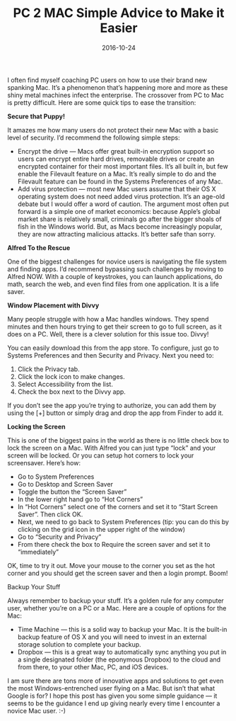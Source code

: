 ﻿---
title: 'PC 2 MAC Simple Advice to Make it Easier'
tags:
- How To
date: 2016-10-24
featured_image: 'pc-2-mac-1.jpeg'
---

I often find myself coaching PC users on how to use their brand new spanking Mac. It’s a phenomenon that’s happening more and more as these shiny metal machines infect the enterprise. The crossover from PC to Mac is pretty difficult. Here are some quick tips to ease the transition:

__Secure that Puppy!__

It amazes me how many users do not protect their new Mac with a basic level of security. I’d recommend the following simple steps:

- Encrypt the drive — Macs offer great built-in encryption support so users can encrypt entire hard drives, removable drives or create an encrypted container for their most important files. It’s all built in, but few enable the Filevault feature on a Mac. It’s really simple to do and the Filevault feature can be found in the Systems Preferences of any Mac.
- Add virus protection — most new Mac users assume that their OS X operating system does not need added virus protection. It’s an age-old debate but I would offer a word of caution. The argument most often put forward is a simple one of market economics: because Apple’s global market share is relatively small, criminals go after the bigger shoals of fish in the Windows world. But, as Macs become increasingly popular, they are now attracting malicious attacks. It’s better safe than sorry.

__Alfred To the Rescue__

One of the biggest challenges for novice users is navigating the file system and finding apps. I’d recommend bypassing such challenges by moving to Alfred NOW. With a couple of keystrokes, you can launch applications, do math, search the web, and even find files from one application. It is a life saver.

__Window Placement with Divvy__

Many people struggle with how a Mac handles windows. They spend minutes and then hours trying to get their screen to go to full screen, as it does on a PC. Well, there is a clever solution for this issue too. Divvy!

You can easily download this from the app store. To configure, just go to Systems Preferences and then Security and Privacy. Next you need to:

1. Click the Privacy tab.
2. Click the lock icon to make changes.
3. Select Accessibility from the list.
4. Check the box next to the Divvy app.

If you don’t see the app you’re trying to authorize, you can add them by using the [+] button or simply drag and drop the app from Finder to add it.

**Locking the Screen**

This is one of the biggest pains in the world as there is no little check box to lock the screen on a Mac. With Alfred you can just type “lock” and your screen will be locked. Or you can setup hot corners to lock your screensaver. Here’s how:

- Go to System Preferences
- Go to Desktop and Screen Saver
- Toggle the button the “Screen Saver”
- In the lower right hand go to “Hot Corners”
- In “Hot Corners” select one of the corners and set it to “Start Screen Saver”. Then click OK.
- Next, we need to go back to System Preferences (tip: you can do this by clicking on the grid icon in the upper right of the window)
- Go to “Security and Privacy”
- From there check the box to Require the screen saver and set it to “immediately”

OK, time to try it out. Move your mouse to the corner you set as the hot corner and you should get the screen saver and then a login prompt. Boom!

Backup Your Stuff

Always remember to backup your stuff. It’s a golden rule for any computer user, whether you’re on a PC or a Mac. Here are a couple of options for the Mac:

- Time Machine — this is a solid way to backup your Mac. It is the built-in backup feature of OS X and you will need to invest in an external storage solution to complete your backup.
- Dropbox — this is a great way to automatically sync anything you put in a single designated folder (the eponymous Dropbox) to the cloud and from there, to your other Mac, PC, and iOS devices.

I am sure there are tons more of innovative apps and solutions to get even the most Windows-entrenched user flying on a Mac. But isn’t that what Google is for? I hope this post has given you some simple guidance — it seems to be the guidance I end up giving nearly every time I encounter a novice Mac user. \:-)

